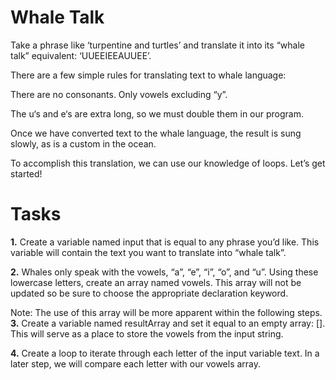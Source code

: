 # Whale Talk
Take a phrase like ‘turpentine and turtles’ and translate it into its “whale talk” equivalent: ‘UUEEIEEAUUEE’.

There are a few simple rules for translating text to whale language:

There are no consonants. Only vowels excluding “y”.

The u‘s and e‘s are extra long, so we must double them in our program.

Once we have converted text to the whale language, the result is sung slowly, as is a custom in the ocean.

To accomplish this translation, we can use our knowledge of loops. Let’s get started!

# Tasks

**1.** Create a variable named input that is equal to any phrase you’d like. This variable will contain the text you want to translate into “whale talk”.

**2.** Whales only speak with the vowels, “a”, “e”, “i”, “o”, and “u”. Using these lowercase letters, create an array named vowels. This array will not be updated so be sure to choose the appropriate declaration keyword.

Note: The use of this array will be more apparent within the following steps.
**3.** Create a variable named resultArray and set it equal to an empty array: []. This will serve as a place to store the vowels from the input string.

**4.** Create a loop to iterate through each letter of the input variable text. In a later step, we will compare each letter with our vowels array.
